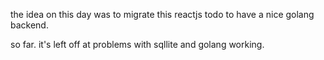 the idea on this day was to migrate this reactjs todo to have a nice golang backend.

so far. it's left off at problems with sqllite and golang working.